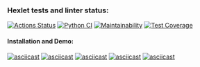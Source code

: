 ### Hexlet tests and linter status:
[![Actions Status](https://github.com/Unshock/python-project-lvl2/workflows/hexlet-check/badge.svg)](https://github.com/Unshock/python-project-lvl2/actions)
[![Python CI](https://github.com/Unshock/python-project-lvl2/actions/workflows/tests-and-linter-check.yml/badge.svg)](https://github.com/Unshock/python-project-lvl2/actions/workflows/tests-and-linter-check.yml)
[![Maintainability](https://api.codeclimate.com/v1/badges/dc7cb1754db6a42ae472/maintainability)](https://codeclimate.com/github/Unshock/python-project-lvl2/maintainability)
[![Test Coverage](https://api.codeclimate.com/v1/badges/dc7cb1754db6a42ae472/test_coverage)](https://codeclimate.com/github/Unshock/python-project-lvl2/test_coverage)
#### Installation and Demo:
[![asciicast](https://asciinema.org/a/2PgFE4iL2xzLrZznVYVMy86TY.svg)](https://asciinema.org/a/2PgFE4iL2xzLrZznVYVMy86TY)
[![asciicast](https://asciinema.org/a/N5cQ9tQLGz0XnDHptL614LCxf.svg)](https://asciinema.org/a/N5cQ9tQLGz0XnDHptL614LCxf)
[![asciicast](https://asciinema.org/a/Y7bPyB4mVj1uIrpHo3yM85XLA.svg)](https://asciinema.org/a/Y7bPyB4mVj1uIrpHo3yM85XLA)
[![asciicast](https://asciinema.org/a/rYelojIAVa9hMI9HEDd6NXyEB.svg)](https://asciinema.org/a/rYelojIAVa9hMI9HEDd6NXyEB)
[![asciicast](https://asciinema.org/a/ZIoHySPqzpIRsKcH3apyFTXL5.svg)](https://asciinema.org/a/ZIoHySPqzpIRsKcH3apyFTXL5)